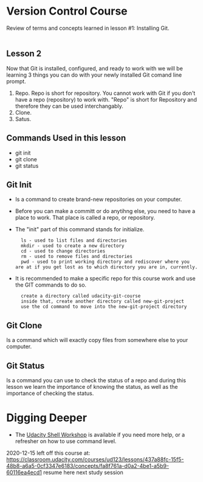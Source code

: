 # Version Control Course
Review of terms and concepts learned in lesson #1: Installing Git.<br>
<br>
## Lesson 2
Now that Git is installed, configured, and ready to work with we will be learning 3 things you can do with your newly installed Git comand line prompt. <br>
1.  Repo.  Repo is short for repository.  You cannot work with Git if you don't have a repo (repository) to work with.  "Repo" is short for Repository and therefore they can be used interchangably.
2.  Clone. <br>
3.  Satus. <br>

## Commands Used in this lesson 
* git init<br>
* git clone <br>
* git status <br>

## Git Init 
* Is a command to create brand-new repositories on your computer. <br>
* Before you can make a committ or do anytihng else, you need to have a place to work.  That place is called a repo, or repository.<br>
* The "init" part of this command stands for initialize.  
        
        ls - used to list files and directories
        mkdir - used to create a new directory
        cd - used to change directories
        rm - used to remove files and directories
        pwd - used to print working directory and rediscover where you are at if you get lost as to which directory you are in, currently. 
        
* It is recommended to make a specific repo for this course work and use the GIT commands to do so.

        create a directory called udacity-git-course
        inside that, create another directory called new-git-project
        use the cd command to move into the new-git-project directory

## Git Clone 
Is a command which will exactly copy files from somewhere else to your computer. <br>

## Git Status 
Is a command you can use to check the status of a repo and during this lesson we learn the importance of knowing the status, as well as the importance of checking the status.

# Digging Deeper 
* The [Udacity Shell Workshop](https://www.udacity.com/course/shell-workshop--ud206) is available if you need more help, or a refresher on how to use command level. 

2020-12-15 left off this course at:
https://classroom.udacity.com/courses/ud123/lessons/437a88fc-15f5-48b8-a6a5-0cf3347e6183/concepts/fa8f761a-d0a2-4be1-a5b9-60116ea4ecd1
resume here next study session 
